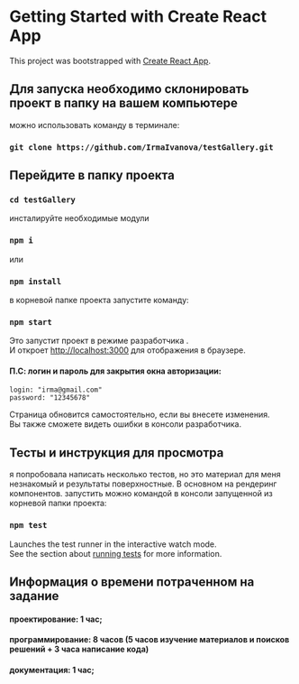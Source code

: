 # Getting Started with Create React App

This project was bootstrapped with [Create React App](https://github.com/facebook/create-react-app).

## Для запуска необходимо склонировать проект в папку на вашем компьютере
можно использовать команду в терминале:

### `git clone https://github.com/IrmaIvanova/testGallery.git`

## Перейдите в папку проекта
### `cd testGallery` 

инсталируйте необходимые модули

### `npm i`
или
### `npm install`

в корневой папке проекта запустите команду:

### `npm start`

Это запустит проект в режиме разработчика .\
И откроет [http://localhost:3000](http://localhost:3000) для отображения в браузере.

#### П.С: логин и пароль для закрытия окна авторизации:
    login: "irma@gmail.com" 
    password: "12345678"

Страница обновится самостоятельно, если вы внесете изменения.\
Вы также сможете видеть ошибки в консоли разработчика.

## Тесты и инструкция для просмотра
я попробовала написать несколько тестов, но это материал для меня незнакомый и результаты поверхностные. В основном на рендеринг компонентов. 
запустить можно командой в консоли запущенной из корневой папки проекта:
### `npm test`

Launches the test runner in the interactive watch mode.\
See the section about [running tests](https://facebook.github.io/create-react-app/docs/running-tests) for more information.

## Информация о времени потраченном на задание

#### проектирование: 1 час;
#### программирование: 8 часов (5 часов изучение материалов и поисков решений + 3 часа написание кода)
#### документация: 1 час;


